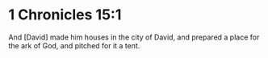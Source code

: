 # 1 Chronicles 15:1

And [David] made him houses in the city of David, and prepared a place for the ark of God, and pitched for it a tent.